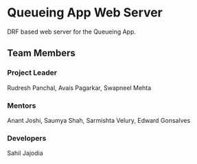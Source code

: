 # Queueing App Web Server
DRF based web server for the Queueing App.

## Team Members
### Project Leader
Rudresh Panchal, Avais Pagarkar, Swapneel Mehta

### Mentors
Anant Joshi, Saumya Shah, Sarmishta Velury, Edward Gonsalves

### Developers
Sahil Jajodia
